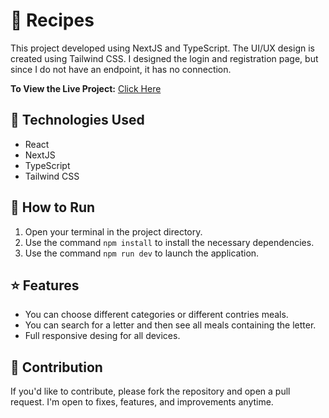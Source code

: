 # 🛒 Recipes

This project developed using NextJS and TypeScript. The UI/UX design is created using Tailwind CSS. I designed the login and registration page, but since I do not have an endpoint, it has no connection.

**To View the Live Project:** [Click Here](https://recipes-phi-dun.vercel.app)

## 🚀 Technologies Used

- React
- NextJS
- TypeScript
- Tailwind CSS

## 🏃 How to Run

1. Open your terminal in the project directory.
2. Use the command `npm install` to install the necessary dependencies.
3. Use the command `npm run dev` to launch the application.

## ⭐ Features

- You can choose different categories or different contries meals.
- You can search for a letter and then see all meals containing the letter.
- Full responsive desing for all devices.

## 🤝  Contribution

If you'd like to contribute, please fork the repository and open a pull request. I'm open to fixes, features, and improvements anytime.
